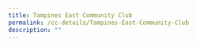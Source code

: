 ```yaml
---
title: Tampines East Community Club
permalink: /cc-details/Tampines-East-Community-Club
description: ""
---
```

